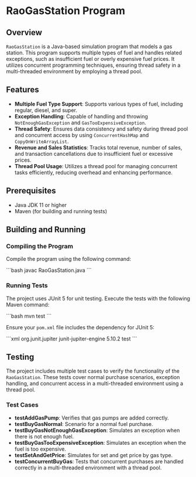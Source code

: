 # RaoGasStation Program

## Overview

`RaoGasStation` is a Java-based simulation program that models a gas station. This program supports multiple types of fuel and handles related exceptions, such as insufficient fuel or overly expensive fuel prices. It utilizes concurrent programming techniques, ensuring thread safety in a multi-threaded environment by employing a thread pool.

## Features

- **Multiple Fuel Type Support**: Supports various types of fuel, including regular, diesel, and super.
- **Exception Handling**: Capable of handling and throwing `NotEnoughGasException` and `GasTooExpensiveException`.
- **Thread Safety**: Ensures data consistency and safety during thread pool and concurrent access by using `ConcurrentHashMap` and `CopyOnWriteArrayList`.
- **Revenue and Sales Statistics**: Tracks total revenue, number of sales, and transaction cancellations due to insufficient fuel or excessive prices.
- **Thread Pool Usage**: Utilizes a thread pool for managing concurrent tasks efficiently, reducing overhead and enhancing performance.

## Prerequisites

- Java JDK 11 or higher
- Maven (for building and running tests)

## Building and Running

### Compiling the Program

Compile the program using the following command:

\```bash
javac RaoGasStation.java
\```

### Running Tests

The project uses JUnit 5 for unit testing. Execute the tests with the following Maven command:

\```bash
mvn test
\```

Ensure your `pom.xml` file includes the dependency for JUnit 5:

\```xml
<dependencies>
    <dependency>
        <groupId>org.junit.jupiter</groupId>
        <artifactId>junit-jupiter-engine</artifactId>
        <version>5.10.2</version>
        <scope>test</scope>
    </dependency>
</dependencies>
\```

## Testing

The project includes multiple test cases to verify the functionality of the `RaoGasStation`. These tests cover normal purchase scenarios, exception handling, and concurrent access in a multi-threaded environment using a thread pool.

### Test Cases

- **testAddGasPump**: Verifies that gas pumps are added correctly.
- **testBuyGasNormal**: Scenario for a normal fuel purchase.
- **testBuyGasNotEnoughGasException**: Simulates an exception when there is not enough fuel.
- **testBuyGasTooExpensiveException**: Simulates an exception when the fuel is too expensive.
- **testSetAndGetPrice**: Simulates for set and get price by gas type.
- **testConcurrentBuyGas**: Tests that concurrent purchases are handled correctly in a multi-threaded environment with a thread pool.
